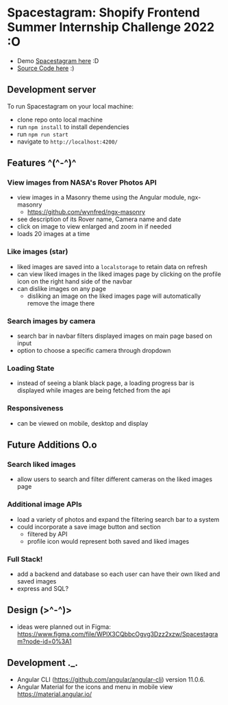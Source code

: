 # Spacestagram: Shopify Frontend Summer Internship Challenge 2022  :O

- Demo [Spacestagram here](https://jennyvong.github.io/spacestagram/) :D
- [Source Code here](https://github.com/JennyVong/spacestagram/tree/master) :)

## Development server

To run Spacestagram on your local machine:
- clone repo onto local machine
- run `npm install` to install dependencies
- run `npm run start`
- navigate to `http://localhost:4200/`

## Features  ^(^-^)^

### View images from NASA's Rover Photos API
- view images in a Masonry theme using the Angular module, ngx-masonry
    - https://github.com/wynfred/ngx-masonry
- see description of its Rover name, Camera name and date
- click on image to view enlarged and zoom in if needed
- loads 20 images at a time

### Like images (star)
- liked images are saved into a `localstorage` to retain data on refresh
- can view liked images in the liked images page by clicking on the profile icon on the right hand side of the navbar
- can dislike images on any page
    - disliking an image on the liked images page will automatically remove the image there

### Search images by camera
- search bar in navbar filters displayed images on main page based on input
- option to choose a specific camera through dropdown

### Loading State
- instead of seeing a blank black page, a loading progress bar is displayed while images are being fetched from the api

### Responsiveness
- can be viewed on mobile, desktop and display

## Future Additions  O.o

### Search liked images
- allow users to search and filter different cameras on the liked images page

### Additional image APIs
- load a variety of photos and expand the filtering search bar to a system
- could incorporate a save image button and section
    - filtered by API
    - profile icon would represent both saved and liked images

### Full Stack!
- add a backend and database so each user can have their own liked and saved images
- express and SQL?

## Design (>^-^)>

- ideas were planned out in Figma: https://www.figma.com/file/WPlX3CQbbcOgvg3Dzz2xzw/Spacestagram?node-id=0%3A1

## Development ._.

- Angular CLI (https://github.com/angular/angular-cli) version 11.0.6.
- Angular Material for the icons and menu in mobile view https://material.angular.io/
